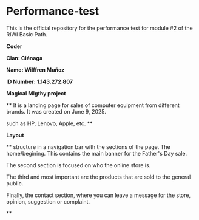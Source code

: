 # Performance-test
This is the official repository for the performance test for module #2 of the RIWI Basic Path.

**Coder**

**Clan: Ciénaga**

**Name: Wilffren Muñoz**

**ID Number: 1.143.272.807**

**Magical MIgthy project**

** 
It is a landing page for sales of computer equipment from different brands.
It was created on June 9, 2025.

such as HP, Lenovo, Apple, etc.
**

**Layout**

**
structure in a navigation bar with the sections of the page.
The home/begining.
This contains the main banner for the Father's Day sale.

The second section is focused on who the online store is.

The third and most important are the products that are sold to the general public.


Finally, the contact section, where you can leave a message for the store, opinion, suggestion or complaint.

**
